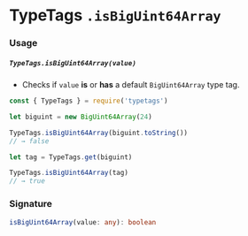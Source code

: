 # TypeTags `.isBigUint64Array`

### Usage

##### `TypeTags.isBigUint64Array(value)`

- Checks if `value` **is** or **has** a default `BigUint64Array` type tag.

```js
const { TypeTags } = require('typetags')

let biguint = new BigUint64Array(24)

TypeTags.isBigUint64Array(biguint.toString())
// → false

let tag = TypeTags.get(biguint)

TypeTags.isBigUint64Array(tag)
// → true
```

### Signature

```ts
isBigUint64Array(value: any): boolean
```
